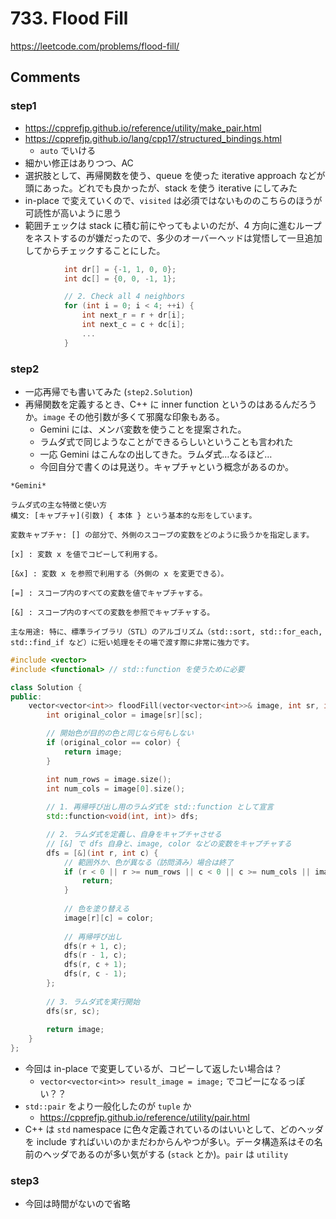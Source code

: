 # 733. Flood Fill

https://leetcode.com/problems/flood-fill/

## Comments

### step1

*   https://cpprefjp.github.io/reference/utility/make_pair.html
*   https://cpprefjp.github.io/lang/cpp17/structured_bindings.html
    *   `auto` でいける
*   細かい修正はありつつ、AC
*   選択肢として、再帰関数を使う、queue を使った iterative approach などが頭にあった。どれでも良かったが、stack を使う iterative にしてみた
*   in-place で変えていくので、`visited` は必須ではないもののこちらのほうが可読性が高いように思う
*   範囲チェックは stack に積む前にやってもよいのだが、4 方向に進むループをネストするのが嫌だったので、多少のオーバーヘッドは覚悟して一旦追加してからチェックすることにした。

```cpp
            int dr[] = {-1, 1, 0, 0};
            int dc[] = {0, 0, -1, 1};

            // 2. Check all 4 neighbors
            for (int i = 0; i < 4; ++i) {
                int next_r = r + dr[i];
                int next_c = c + dc[i];
                ...
            }
```

### step2

*   一応再帰でも書いてみた (`step2.Solution`)
*   再帰関数を定義するとき、C++ に inner function というのはあるんだろうか。`image` その他引数が多くて邪魔な印象もある。
    *   Gemini には、メンバ変数を使うことを提案された。
    *   ラムダ式で同じようなことができるらしいということも言われた
    *   一応 Gemini はこんなの出してきた。ラムダ式…なるほど…
    *   今回自分で書くのは見送り。キャプチャという概念があるのか。


```
*Gemini*

ラムダ式の主な特徴と使い方
構文: [キャプチャ](引数) { 本体 } という基本的な形をしています。

変数キャプチャ: [] の部分で、外側のスコープの変数をどのように扱うかを指定します。

[x] : 変数 x を値でコピーして利用する。

[&x] : 変数 x を参照で利用する（外側の x を変更できる）。

[=] : スコープ内のすべての変数を値でキャプチャする。

[&] : スコープ内のすべての変数を参照でキャプチャする。

主な用途: 特に、標準ライブラリ（STL）のアルゴリズム（std::sort, std::for_each, std::find_if など）に短い処理をその場で渡す際に非常に強力です。
```

```cpp
#include <vector>
#include <functional> // std::function を使うために必要

class Solution {
public:
    vector<vector<int>> floodFill(vector<vector<int>>& image, int sr, int sc, int color) {
        int original_color = image[sr][sc];

        // 開始色が目的の色と同じなら何もしない
        if (original_color == color) {
            return image;
        }

        int num_rows = image.size();
        int num_cols = image[0].size();
        
        // 1. 再帰呼び出し用のラムダ式を std::function として宣言
        std::function<void(int, int)> dfs;

        // 2. ラムダ式を定義し、自身をキャプチャさせる
        // [&] で dfs 自身と、image, color などの変数をキャプチャする
        dfs = [&](int r, int c) {
            // 範囲外か、色が異なる（訪問済み）場合は終了
            if (r < 0 || r >= num_rows || c < 0 || c >= num_cols || image[r][c] != original_color) {
                return;
            }
            
            // 色を塗り替える
            image[r][c] = color;
            
            // 再帰呼び出し
            dfs(r + 1, c);
            dfs(r - 1, c);
            dfs(r, c + 1);
            dfs(r, c - 1);
        };
        
        // 3. ラムダ式を実行開始
        dfs(sr, sc);
        
        return image;
    }
};
```

*   今回は in-place で変更しているが、コピーして返したい場合は？
    *   `vector<vector<int>> result_image = image;` でコピーになるっぽい？？
*   `std::pair` をより一般化したのが `tuple` か
    *   https://cpprefjp.github.io/reference/utility/pair.html
*   C++ は `std` namespace に色々定義されているのはいいとして、どのヘッダを include すればいいのかまだわからんやつが多い。データ構造系はその名前のヘッダであるのが多い気がする (`stack` とか)。`pair` は `utility`

### step3

*   今回は時間がないので省略
